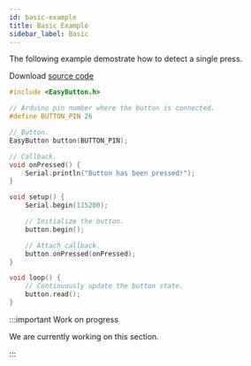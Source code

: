 ```yaml
---
id: basic-example
title: Basic Example
sidebar_label: Basic
---
```


The following example demostrate how to detect a single press.

Download [source code](https://github.com/evert-arias/EasyButton/blob/master/examples)

```cpp
#include <EasyButton.h>

// Arduino pin number where the button is connected.
#define BUTTON_PIN 26

// Button.
EasyButton button(BUTTON_PIN);

// Callback.
void onPressed() {
    Serial.println("Button has been pressed!");
}

void setup() {
    Serial.begin(115200);

  	// Initialize the button.
  	button.begin();

  	// Attach callback.
  	button.onPressed(onPressed);
}

void loop() {
    // Continuously update the button state.
  	button.read();
}
```

:::important Work on progress

We are currently working on this section.

:::
